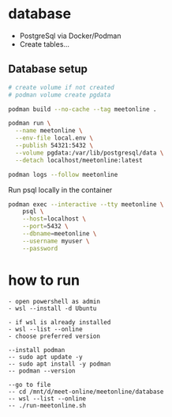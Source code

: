 # database

+ PostgreSql via Docker/Podman
+ Create tables...


## Database setup

```bash
# create volume if not created
# podman volume create pgdata

podman build --no-cache --tag meetonline .

podman run \
  --name meetonline \
  --env-file local.env \
  --publish 54321:5432 \
  --volume pgdata:/var/lib/postgresql/data \
  --detach localhost/meetonline:latest

podman logs --follow meetonline
```

Run psql locally in the container

```bash
podman exec --interactive --tty meetonline \
    psql \
    --host=localhost \
    --port=5432 \
    --dbname=meetonline \
    --username myuser \
    --password
```
# how to run
```
- open powershell as admin
- wsl --install -d Ubuntu

- if wsl is already installed
- wsl --list --online
- choose preferred version

--install podman
-- sudo apt update -y
-- sudo apt install -y podman
-- podman --version

--go to file
-- cd /mnt/d/meet-online/meetonline/database
-- wsl --list --online
-- ./run-meetonline.sh

```
